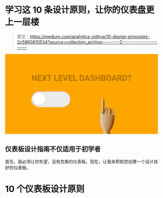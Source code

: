 # 学习这 10 条设计原则，让你的仪表盘更上一层楼

> 原文：<https://medium.com/analytics-vidhya/10-design-principles-2c5860810534?source=collection_archive---------2----------------------->

![](img/c82842762dbeac16033e556615ef3bd1.png)

## 仪表板设计指南不仅适用于初学者

首先，我必须让你失望，没有完美的仪表板。现在，让我来帮助您创建一个设计良好的仪表板。

# 10 个仪表板设计原则